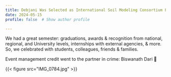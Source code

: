 ```yaml
---
title: Debjani Was Selected as International Soil Modeling Consortium Featured Soil Modeller
date: 2024-05-15
profile: false  # Show author profile

---
```

We had a great semester: graduations, awards & recognition from national, regional, and University levels, internships with external agencies, & more. So, we celebrated with students, colleagues, friends & families. 

Event management credit went to the partner in crime: Biswanath Dari 🙂

{{< figure src="IMG_0784.jpg" >}}
